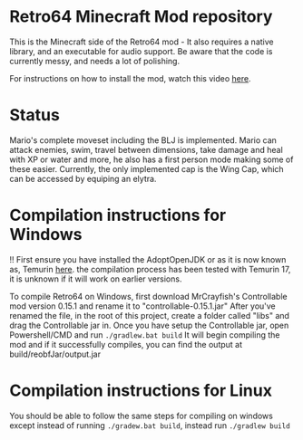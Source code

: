 # Retro64 Minecraft Mod repository
This is the Minecraft side of the Retro64 mod - It also requires a native library, and an executable for audio support.
Be aware that the code is currently messy, and needs a lot of polishing.

For instructions on how to install the mod, watch this video [here](https://www.youtube.com/watch?v=2yWKqc2rmHI).

# Status
Mario's complete moveset including the BLJ is implemented.
Mario can attack enemies, swim, travel between dimensions, take damage and heal with XP or water and more, he also has a first person mode making some of these easier.
Currently, the only implemented cap is the Wing Cap, which can be accessed by equiping an elytra.

# Compilation instructions for Windows
!! First ensure you have installed the AdoptOpenJDK or as it is now known as, Temurin [here](https://adoptium.net/?variant=openjdk17&jvmVariant=hotspot). the compilation process has been tested with Temurin 17, it is unknown if it will work on earlier versions.

To compile Retro64 on Windows, first download MrCrayfish's Controllable mod version 0.15.1 and rename it to "controllable-0.15.1.jar"
After you've renamed the file, in the root of this project, create a folder called "libs" and drag the Controllable jar in.
Once you have setup the Controllable jar, open Powershell/CMD and run `./gradlew.bat build`
It will begin compiling the mod and if it successfully compiles, you can find the output at build/reobfJar/output.jar

# Compilation instructions for Linux
You should be able to follow the same steps for compiling on windows except instead of running `./gradew.bat build`, instead run `./gradlew build`
